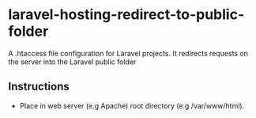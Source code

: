 # laravel-hosting-redirect-to-public-folder
A .htaccess file configuration for Laravel projects. It redirects requests on the server into the Laravel public folder

## Instructions

- Place in web server (e.g Apache) root directory (e.g /var/www/html).
